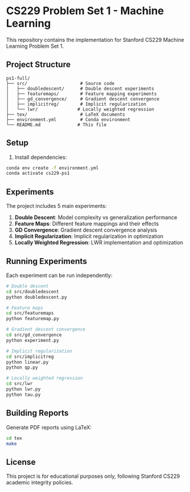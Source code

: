 # CS229 Problem Set 1 - Machine Learning

This repository contains the implementation for Stanford CS229 Machine Learning Problem Set 1.

## Project Structure

```
ps1-full/
├── src/                    # Source code
│   ├── doubledescent/      # Double descent experiments
│   ├── featuremaps/        # Feature mapping experiments
│   ├── gd_convergence/     # Gradient descent convergence
│   ├── implicitreg/        # Implicit regularization
│   └── lwr/               # Locally weighted regression
├── tex/                    # LaTeX documents
├── environment.yml         # Conda environment
└── README.md              # This file
```

## Setup

1. Install dependencies:
```bash
conda env create -f environment.yml
conda activate cs229-ps1
```

## Experiments

The project includes 5 main experiments:

1. **Double Descent**: Model complexity vs generalization performance
2. **Feature Maps**: Different feature mappings and their effects
3. **GD Convergence**: Gradient descent convergence analysis
4. **Implicit Regularization**: Implicit regularization in optimization
5. **Locally Weighted Regression**: LWR implementation and optimization

## Running Experiments

Each experiment can be run independently:

```bash
# Double descent
cd src/doubledescent
python doubledescent.py

# Feature maps
cd src/featuremaps
python featuremap.py

# Gradient descent convergence
cd src/gd_convergence
python experiment.py

# Implicit regularization
cd src/implicitreg
python linear.py
python qp.py

# Locally weighted regression
cd src/lwr
python lwr.py
python tau.py
```

## Building Reports

Generate PDF reports using LaTeX:

```bash
cd tex
make
```

## License

This project is for educational purposes only, following Stanford CS229 academic integrity policies.
